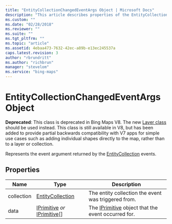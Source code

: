 ```yaml
---
title: "EntityCollectionChangedEventArgs Object | Microsoft Docs"
description: "This article describes properties of the EntityCollectionChangedEventArgs Object, which is deprecated in Bing Maps V8 but can still be used to provide partial backwards compatibility with V7 apps for simple use cases."
ms.custom: ""
ms.date: "02/28/2018"
ms.reviewer: ""
ms.suite: ""
ms.tgt_pltfrm: ""
ms.topic: "article"
ms.assetid: 4ebaa473-7632-42ec-a89b-e13ec245537a
caps.latest.revision: 3
author: "rbrundritt"
ms.author: "richbrun"
manager: "stevelom"
ms.service: "bing-maps"
---
```


# EntityCollectionChangedEventArgs Object

**Deprecated**: This class is deprecated in Bing Maps V8. The new [Layer class](layer-class.md) should be used instead. This class is still available in V8, but has been added to provide partial backwards compatibility with V7 apps for simple use cases such as adding individual shapes directly to the map, rather than to a layer or collection.

Represents the event argument returned by the [EntityCollection](entitycollection-class.md) events.

## Properties

| Name       | Type                      | Description                                         |
|------------|---------------------------|-----------------------------------------------------|
| collection | [EntityCollection](entitycollection-class.md)          | The entity collection the event was triggered from. |
| data       | [IPrimitive](iprimitive-class.md) _or_ [IPrimitive](iprimitive-class.md)\[\] | The [IPrimitive](iprimitive-class.md) object that the event occurred for.  |

